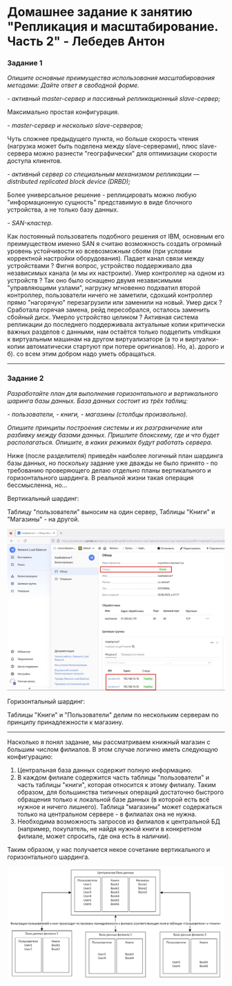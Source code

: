 # Домашнее задание к занятию "Репликация и масштабирование. Часть 2" - Лебедев Антон

### Задание 1

*Опишите основные преимущества использования масштабирования методами:*
*Дайте ответ в свободной форме.*

*- активный master-сервер и пассивный репликационный slave-сервер;*

Максимально простая конфигурация.

*- master-сервер и несколько slave-серверов;*

Чуть сложнее предыдущего пункта, но больше скорость чтения (нагрузка может быть поделена между slave-серверами), плюс slave-сервера можно разнести "географически" для оптимизации скорости доступа клиентов.

*- активный сервер со специальным механизмом репликации — distributed replicated block device (DRBD);*

Более универсальное решение - реплицировать можно любую "информационную сущность" представимую в виде блочного устройства, а не только базу данных.

*- SAN-кластер.*

Как постоянный пользователь подобного решения от IBM, основным его преимуществом именно SAN я считаю возможность создать огромный уровень устойчивости ко всевозможным сбоям (при условии корректной настройки оборудования). Падает канал связи между устройствами ? Фигня вопрос, устройство поддерживало два независимых канала (и мы их настроили). Умер контроллер на одном из устройств ? Так оно было оснащено двумя независимыми "управляющими узлами", нагрузку мгновенно подхватил второй контроллер, пользователи ничего не заметили, сдохший контроллер прямо "нагорячую" перезагрузили или заменили на новый. Умер диск ? Сработала горячая замена, рейд пересобрался, осталось заменить сбойный диск. Умерло устройство целиком ? Активная система репликации до последнего поддерживала актуальные копии критически важных разделов с данными, нам остаётся только подцепить vmdkшки к виртуальным машинам на другом виртуализаторе (а то и виртуалки-копии автоматически стартуют при потере оригиналов). Но, а). дорого и б). со всем этим добром надо уметь обращаться.

---

### Задание 2

*Разработайте план для выполнения горизонтального и вертикального шаринга базы данных. База данных состоит из трёх таблиц:* 

*- пользователи,* 
*- книги,* 
*- магазины (столбцы произвольно).* 

*Опишите принципы построения системы и их разграничение или разбивку между базами данных.*
*Пришлите блоксхему, где и что будет располагаться. Опишите, в каких режимах будут работать сервера.* 

Ниже (после разделителя) приведён наиболее логичный план шардинга базы данных, но поскольку задание уже дважды не было принято - по требованию проверяющего делаю отдельно планы вертикального и горизонтального шардинга. В реальной жизни такая операция бессмысленна, но...

Вертикальный шардинг:

Таблицу "пользователи" выносим на один сервер, Таблицы "Книги" и "Магазины" - на другой.

![Screenshot_2](https://github.com/Lebedun/HomeWork-Blank/blob/12-07/img/Screenshot_2.jpg)


Горизонтальный шардинг:

Таблицы "Книги" и "Пользователи" делим по нескольким серверам по принципу принадлежности к магазину.


---

Насколько я понял задание, мы рассматриваем книжный магазин с большим числом филиалов. В этом случае логично иметь следующую конфигурацию:

1. Центральная база данных содержит полную информацию.
2. В каждом филиале содержится часть таблицы "пользователи" и часть таблицы "книги", которая относится к этому филиалу. Таким образом, для большинства типичных операций достаточно быстрого обращения только к локальной базе данных (в которой есть всё нужное и ничего лишнего). Таблица "магазины" может содержаться только на центральном сервере - в филиалах она не нужна.
3. Необходима возможность запросов из филиалов к центральной БД (например, покупатель, не найдя нужной книги в конкретном филиале, может спросить, где она есть в наличии).
    
Таким образом, у нас получается некое сочетание вертикального и горизонтального шардинга.

![Screenshot_1](https://github.com/Lebedun/HomeWork-Blank/blob/12-07/img/Screenshot_1.jpg)
